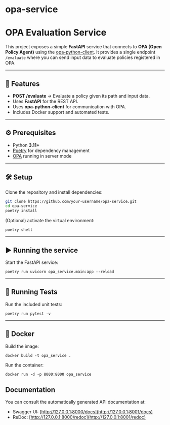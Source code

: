 # opa-service

# OPA Evaluation Service

This project exposes a simple **FastAPI** service that connects to **OPA (Open Policy Agent)** using the [opa-python-client](https://pypi.org/project/opa-python-client/).
It provides a single endpoint `/evaluate` where you can send input data to evaluate policies registered in OPA.

---

## 🚀 Features

- **POST /evaluate** → Evaluate a policy given its path and input data.
- Uses **FastAPI** for the REST API.
- Uses **opa-python-client** for communication with OPA.
- Includes Docker support and automated tests.

---

## ⚙️ Prerequisites

- Python **3.11+**
- [Poetry](https://python-poetry.org/) for dependency management
- [OPA](https://www.openpolicyagent.org/docs/latest/#running-opa) running in server mode

---

## 🛠️ Setup

Clone the repository and install dependencies:

```bash
git clone https://github.com/your-username/opa-service.git
cd opa-service
poetry install
```

(Optional) activate the virtual environment:

`poetry shell`

---

## ▶️ Running the service

Start the FastAPI service:

`poetry run uvicorn opa_service.main:app --reload`

---

## 🧪 Running Tests

Run the included unit tests:

`poetry run pytest -v `

---

## 🐳 Docker

Build the image:

`docker build -t opa_service . `

Run the container:

`docker run -d -p 8000:8000 opa_service`

## Documentation

You can consult the automatically generated API documentation at:

* Swagger UI: [http://127.0.0.1:8000/docs](http://127.0.0.1:8001/docs)
* ReDoc: [http://127.0.0.1:8000/redoc](http://127.0.0.1:8001/redoc)
